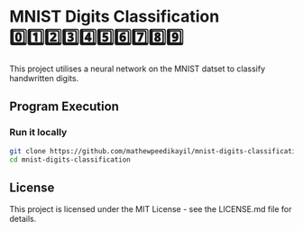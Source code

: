 # MNIST Digits Classification 0️⃣1️⃣2️⃣3️⃣4️⃣5️⃣6️⃣7️⃣8️⃣9️⃣
This project utilises a neural network on the MNIST datset to classify handwritten digits.

## Program Execution
### Run it locally
```bash
git clone https://github.com/mathewpeedikayil/mnist-digits-classification.git
cd mnist-digits-classification
```

## License
This project is licensed under the MIT License - see the LICENSE.md file for details.
